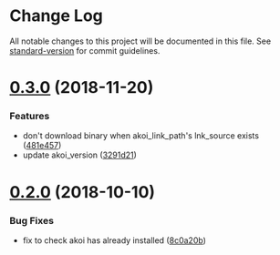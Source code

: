 # Change Log

All notable changes to this project will be documented in this file. See [standard-version](https://github.com/conventional-changelog/standard-version) for commit guidelines.

<a name="0.3.0"></a>
# [0.3.0](https://github.com/suzuki-shunsuke/ansible_role_akoi/compare/v0.2.0...v0.3.0) (2018-11-20)


### Features

* don't download binary when akoi_link_path's lnk_source exists ([481e457](https://github.com/suzuki-shunsuke/ansible_role_akoi/commit/481e457))
* update akoi_version ([3291d21](https://github.com/suzuki-shunsuke/ansible_role_akoi/commit/3291d21))



<a name="0.2.0"></a>
# [0.2.0](https://github.com/suzuki-shunsuke/ansible_role_akoi/compare/0.1.0...0.2.0) (2018-10-10)


### Bug Fixes

* fix to check akoi has already installed ([8c0a20b](https://github.com/suzuki-shunsuke/ansible_role_akoi/commit/8c0a20b))
